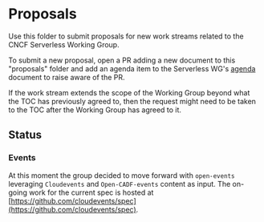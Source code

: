 # Proposals

Use this folder to submit proposals for new work streams related to the
CNCF Serverless Working Group.

To submit a new proposal, open a PR adding a new document to this
"proposals" folder and add an agenda item to the Serverless WG's
[agenda](https://docs.google.com/document/d/1OVF68rpuPK5shIHILK9JOqlZBbfe91RNzQ7u_P7YCDE/edit?ts=5a1da559#)
document to raise aware of the PR.

If the work stream extends the scope of the Working Group beyond what the
TOC has previously agreed to, then the request might need to be taken to
the TOC after the Working Group has agreed to it.

## Status

### Events

At this moment the group decided to move forward with `open-events`
leveraging `Cloudevents` and `Open-CADF-events` content as input. The
on-going work for the current spec is hosted at
[https://github.com/cloudevents/spec](https://github.com/cloudevents/spec).

